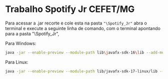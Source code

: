 # Trabalho Spotify Jr CEFET/MG

Para acessar a .jar recorte e cole esta na pasta `"\Spotify_Jr"` abra o terminal e execute a seguinte linha de comando, com o terminal apontando para a pasta "\Spotify_Jr", 

Para Windows:

```bash
java -jar --enable-preview --module-path lib\javafx-sdk-16\lib --add-modules javafx.controls,javafx.fxml,javafx.media Spotify_Jr.jar
```

Para Linux:

```bash
java -jar --enable-preview --module-path lib/javafx-sdk-17-linux/lib --add-modules javafx.controls,javafx.fxml,javafx.media Spotify_Jr_Oficial-master.jar
```

